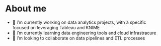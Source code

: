# About me

<!--
**Shaquillepj/Shaquillepj** is a ✨ _special_ ✨ repository because its `README.md` (this file) appears on your GitHub profile.

Here are some ideas to get you started:-->

- 🔭 I’m currently working on data analytics projects, with a specific focused on leveraging Tableau and KNIME
- 🌱 I’m currently learning data engineering tools and cloud infrastracure 
- 👯 I’m looking to collaborate on data pipelines and ETL processes


